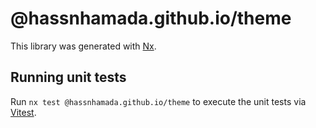 # @hassnhamada.github.io/theme

This library was generated with [Nx](https://nx.dev).

## Running unit tests

Run `nx test @hassnhamada.github.io/theme` to execute the unit tests via [Vitest](https://vitest.dev/).
